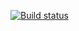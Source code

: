 [![Build status](https://ci.appveyor.com/api/projects/status/ofscp7ut669av23w?svg=true)](https://ci.appveyor.com/project/andrewturchak78/postman-echo)
